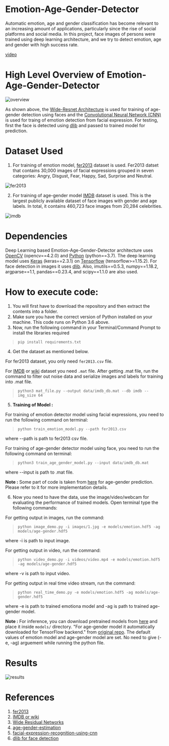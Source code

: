 # Emotion-Age-Gender-Detector

Automatic emotion, age and gender classification has become relevant to an increasing amount of applications, particularly since the rise of social platforms and social media. In this project, face images of persons were trained using deep learning architecture, and we try to detect emotion, age and gender with high success rate. 

[video](https://www.youtube.com/watch?v=OcFS5-RDlL0)

# High Level Overview of Emotion-Age-Gender-Detector

![overview](https://github.com/Devashi-Choudhary/Emotion-Age-Gender-Detector/blob/master/ReadMe_Images/o.png)

As shown above, the [Wide-Resnet Architecture](https://medium.com/@SeoJaeDuk/wide-residual-networks-with-interactive-code-5e190f8f25ec) is used for training of age-gender detection using faces and the [Convolutional Neural Network (CNN)](https://medium.com/@RaghavPrabhu/understanding-of-convolutional-neural-network-cnn-deep-learning-99760835f148) is used for traing of emotion detection from facial expression. For testing, first the face is detected using [dlib](https://medium.com/data-science-blog/face-detection-with-python-and-dlib-ae599e73421c) and passed to trained model for prediction.


# Dataset Used

1. For training of emotion model, [fer2013](https://www.kaggle.com/c/challenges-in-representation-learning-facial-expression-recognition-challenge/data) dataset is used. Fer2013 datset that contains 30,000 images of facial expressions grouped in seven categories: Angry, Disgust, Fear, Happy, Sad, Surprise and Neutral.

![fer2013](https://github.com/Devashi-Choudhary/Emotion-Age-Gender-Detector/blob/master/ReadMe_Images/fer2013_sample.png)

2. For training of age-gender model [IMDB](https://data.vision.ee.ethz.ch/cvl/rrothe/imdb-wiki/) dataset is used. This is the largest publicly available dataset of face images with gender and age labels. In total, it contains 460,723 face images from 20,284 celebrities.

![imdb](https://github.com/Devashi-Choudhary/Emotion-Age-Gender-Detector/blob/master/ReadMe_Images/Some-samples-in-the-IMDB-and-Wiki-datasets.png)

# Dependencies

Deep Learning based Emotion-Age-Gender-Detector architecture uses [OpenCV](https://opencv.org/) (opencv==4.2.0) and [Python](https://www.python.org/downloads/) (python==3.7). The deep learning model uses [Keras](https://keras.io/) (keras==2.3.1) on [Tensorflow](https://www.tensorflow.org/) (tensorflow>=1.15.2). For face detection in images it uses [dlib](https://pypi.org/project/dlib/). Also, imutils==0.5.3, numpy==1.18.2, argparse==1.1, pandas==0.23.4, and scipy==1.1.0 are also used.

# How to execute code:

1. You will first have to download the repository and then extract the contents into a folder.
2. Make sure you have the correct version of Python installed on your machine. This code runs on Python 3.6 above.
3. Now, run the following command in your Terminal/Command Prompt to install the libraries required

> `pip install requirements.txt`

4. Get the dataset as mentioned below. 

For fer2013 dataset, you only need `fer2013.csv` file. 

For [IMDB](https://data.vision.ee.ethz.ch/cvl/rrothe/imdb-wiki/static/imdb_crop.tar) or [wiki](https://data.vision.ee.ethz.ch/cvl/rrothe/imdb-wiki/static/wiki_crop.tar) dataset you need `.mat` file. After getting .mat file, run the command to filter out noise data and serialize images and labels for training into .mat file.

> `python3 mat_file.py --output data/imdb_db.mat --db imdb --img_size 64`

5. **Training of Model :**

For training of emotion detector model using facial expressions, you need to run the following command on terminal:

> `python train_emotion_model.py --path fer2013.csv` 

where --path is path to fer2013 csv file.

For training of age-gender detector model using face, you need to run the following command on terminal:

> `python3 train_age_gender_model.py --input data/imdb_db.mat`

where --input is path to .mat file.

**Note :** Some part of code is taken from [here](https://github.com/yu4u/age-gender-estimation) for age-gender prediction. Please refer to it for more implementation details.

6. Now you need to have the data, use the image/video/webcam for evaluating the performance of trained models. Open terminal type the following commands:

For getting output in images, run the command:

> `python image_demo.py -i images/1.jpg -e models/emotion.hdf5 -ag models/age-gender.hdf5`

where -i is path to input image.

For getting output in video, run the command:

> `python video_demo.py -i videos/video.mp4 -e models/emotion.hdf5 -ag models/age-gender.hdf5`

where -v is path to input video.

For getting output in real time video stream, run the command:

> `python real_time_demo.py -e models/emotion.hdf5 -ag models/age-gender.hdf5`

where -e is path to trained emotiona model and -ag is path to trained age-gender model.

**Note :** For inference, you can download pretrained models from [here](https://drive.google.com/drive/u/0/folders/1tkGB-yaBjrdW2tSiKgo397L3FDnwJdAG) and place it inside `models/` directory. "For age-gender model it automatically downloaded for TensorFlow backend." from [original repo](https://github.com/yu4u/age-gender-estimation). The default values of emotion model and age-gender model are set. No need to give (-e, -ag) arguement while running the python file.

# Results

![results](https://github.com/Devashi-Choudhary/Emotion-Age-Gender-Detector/blob/master/ReadMe_Images/results.png)

# References 
1. [fer2013](https://www.kaggle.com/c/challenges-in-representation-learning-facial-expression-recognition-challenge/data)
2. [IMDB or wiki](https://data.vision.ee.ethz.ch/cvl/rrothe/imdb-wiki/)
3. [Wide Residual Networks](https://arxiv.org/abs/1605.07146)
4. [age-gender-estimation](https://github.com/yu4u/age-gender-estimation)
5. [facial-expression-recognition-using-cnn](https://github.com/amineHorseman/facial-expression-recognition-using-cnn)
6. [dlib for face detection](https://medium.com/data-science-blog/face-detection-with-python-and-dlib-ae599e73421c)
